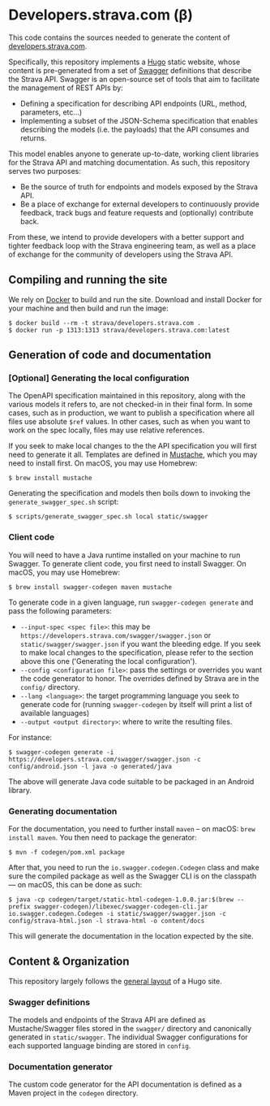 # Developers.strava.com (β)

This code contains the sources needed to generate the content of [developers.strava.com](https://developers.strava.com).

Specifically, this repository implements a [Hugo](https://gohugo.io) static website, whose content is pre-generated from a set of [Swagger](swagger.io) definitions that describe the Strava API. Swagger is an open-source set of tools that aim to facilitate the management of REST APIs by:

- Defining a specification for describing API endpoints (URL, method, parameters, etc…)
- Implementing a subset of the JSON-Schema specification that enables describing the models (i.e.
  the payloads) that the API consumes and returns.

This model enables anyone to generate up-to-date, working client libraries for the Strava API and matching documentation. As such, this repository serves two purposes:

- Be the source of truth for endpoints and models exposed by the Strava API.
- Be a place of exchange for external developers to continuously provide feedback, track bugs and
feature requests and (optionally) contribute back.

From these, we intend to provide developers with a better support and tighter feedback loop with the Strava engineering team, as well as a place of exchange for the community of developers using the Strava API.

## Compiling and running the site

We rely on [Docker](https://www.docker.com/) to build and run the site. Download and install Docker for your machine and then build and run the image:

    $ docker build --rm -t strava/developers.strava.com .
    $ docker run -p 1313:1313 strava/developers.strava.com:latest

## Generation of code and documentation

### [Optional] Generating the local configuration

The OpenAPI specification maintained in this repository, along with the various models it refers to, are not checked-in in their final form. In some cases, such as in production, we want to publish a specification where all files use absolute `$ref` values. In other cases, such as when you want to work on the spec locally, files may use relative references.

If you seek to make local changes to the the API specification you will first need to generate it all. Templates are defined in [Mustache](https://mustache.github.io/), which you may need to install first. On macOS, you may use Homebrew:

    $ brew install mustache

Generating the specification and models then boils down to invoking the `generate_swagger_spec.sh` script:

    $ scripts/generate_swagger_spec.sh local static/swagger

### Client code

You will need to have a Java runtime installed on your machine to run Swagger. To generate client code, you first need to install Swagger. On macOS, you may use Homebrew:

    $ brew install swagger-codegen maven mustache

To generate code in a given language, run `swagger-codegen generate` and pass the following
parameters:

- `--input-spec <spec file>`: this may be `https://developers.strava.com/swagger/swagger.json` or `static/swagger/swagger.json` if you want the bleeding edge. If you seek to make local changes to the specification, please refer to the section above this one ('Generating the local configuration').
- `--config <configuration file>`: pass the settings or overrides you want the code generator to honor. The overrides defined by Strava are in the `config/` directory.
- `--lang <language>`: the target programming language you seek to generate code for (running `swagger-codegen` by itself will print a list of available languages)
- `--output <output directory>`: where to write the resulting files.

For instance:

    $ swagger-codegen generate -i https://developers.strava.com/swagger/swagger.json -c config/android.json -l java -o generated/java

The above will generate Java code suitable to be packaged in an Android library.

### Generating documentation

For the documentation, you need to further install `maven` – on macOS: `brew install maven`. You then need to package the generator:

    $ mvn -f codegen/pom.xml package

After that, you need to run the `io.swagger.codegen.Codegen` class and make sure the compiled package as well as the Swagger CLI is on the classpath — on macOS, this can be done as such:

    $ java -cp codegen/target/static-html-codegen-1.0.0.jar:$(brew --prefix swagger-codegen)/libexec/swagger-codegen-cli.jar io.swagger.codegen.Codegen -i static/swagger/swagger.json -c config/strava-html.json -l strava-html -o content/docs

This will generate the documentation in the location expected by the site.

## Content & Organization

This repository largely follows the [general layout](https://gohugo.io/overview/source-directory/) of a Hugo site.

### Swagger definitions

The models and endpoints of the Strava API are defined as Mustache/Swagger files stored in the `swagger/` directory and canonically generated in `static/swagger`. The individual Swagger configurations for each supported language binding are
stored in `config`.

### Documentation generator

The custom code generator for the API documentation is defined as a Maven project in the `codegen` directory.
